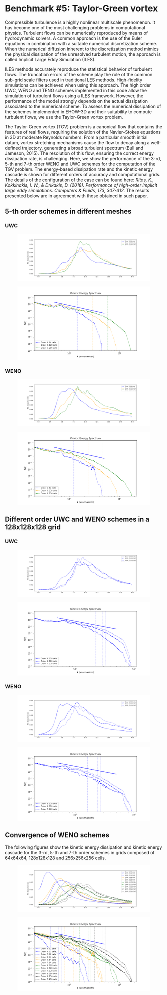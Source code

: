 # Benchmark #5: Taylor-Green vortex

Compressible turbulence is a highly nonlinear multiscale phenomenon. It has become one of the most challenging problems in computational physics. Turbulent flows can be numerically reproduced by means of hydrodynamic solvers. A common approach is the use of the Euler equations in combination with a suitable numerical discretization scheme. When the numerical diffusion inherent to the discretization method mimics the physical dissipation of the unresolved turbulent motion, the approach is called Implicit Large Eddy Simulation (ILES). 

ILES methods accurately reproduce the statistical behavior of turbulent flows. The  truncation errors of the scheme play the role of the common sub-grid scale filters used in traditional LES methods. High-fidelity simulations can be achieved when using this approach. The high order UWC, WENO and TENO schemes implemented in this code allow the simulation of turbulent flows using a ILES framework. However, the performance of the model strongly depends on the actual dissipation associated to the numerical scheme. To assess the numerical dissipation of the schemes implemented in EHOW-3D and their suitability to compute turbulent flows, we use the Taylor-Green vortex problem.

The Taylor-Green vortex (TGV) problem is a canonical flow that contains the features of real flows, requiring the solution of the Navier–Stokes equations in 3D at moderate Reynolds numbers. From a particular smooth initial datum, vortex stretching mechanisms cause the flow to decay along a well-defined trajectory, generating a broad turbulent spectrum (Bull and Jameson, 2015). The resolution of this flow, ensuring the correct energy dissipation rate, is challenging. Here, we show the performance of the 3-rd, 5-th and 7-th order WENO and UWC schemes for the computation of the TGV problem. The energy-based dissipation rate and the kinetic energy cascade is shown for different orders of accuracy and computational grids. The details of the configuration of the case can be found here: *Ritos, K., Kokkinakis, I. W., & Drikakis, D. (2018). Performance of high-order implicit large eddy simulations. Computers & Fluids, 173, 307-312.* The results presented below are in agreement with those obtained in such paper.

## 5-th order schemes in different meshes

### UWC
<figure style="text-align: center;">
  <img src="TKE_evol_uwc_o5.png" alt="my alt text"/>
</figure>

<figure style="text-align: center;">
  <img src="Ek_Spectrums_uwc_o5.png" alt="my alt text"/>
</figure>

### WENO

<figure style="text-align: center;">
  <img src="TKE_evol_weno_o5.png" alt="my alt text"/>
</figure>

<figure style="text-align: center;">
  <img src="Ek_Spectrums_weno_o5.png" alt="my alt text"/>
</figure>

## Different order UWC and WENO schemes in a 128x128x128 grid

### UWC
<figure style="text-align: center;">
  <img src="TKE_evol_uwc.png" alt="my alt text"/>
</figure>

<figure style="text-align: center;">
  <img src="Ek_Spectrums_uwc.png" alt="my alt text"/>
</figure>

### WENO

<figure style="text-align: center;">
  <img src="TKE_evol_weno.png" alt="my alt text"/>
</figure>

<figure style="text-align: center;">
  <img src="Ek_Spectrums_weno.png" alt="my alt text"/>
</figure>


## Convergence of WENO schemes

The following figures show the kinetic energy dissipation and kinetic energy cascade for the 3-rd, 5-th and 7-th order schemes in grids composed of 64x64x64, 128x128x128 and 256x256x256 cells.

<figure style="text-align: center;">
  <img src="TKE_evol_weno_all.png" alt="my alt text"/>
</figure>

<figure style="text-align: center;">
  <img src="Ek_Spectrums_weno_all.png" alt="my alt text"/>
</figure>
